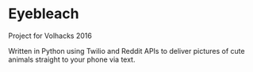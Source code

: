 # Eyebleach

Project for Volhacks 2016

Written in Python using Twilio and Reddit APIs to deliver pictures of cute
animals straight to your phone via text.
